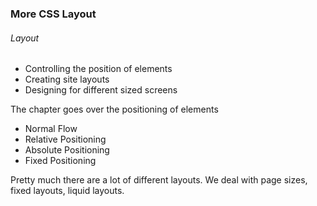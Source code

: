 ### More CSS Layout

###### Layout

* Controlling the position of elements
* Creating site layouts
* Designing for different sized screens

The chapter goes over the positioning of elements

* Normal Flow
* Relative Positioning
* Absolute Positioning
* Fixed Positioning

Pretty much there are a lot of different layouts. We deal with page sizes, fixed layouts, liquid layouts.
